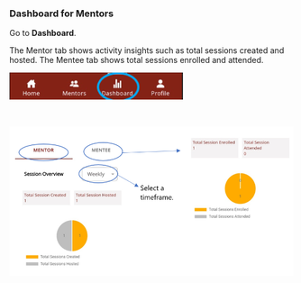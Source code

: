 ### Dashboard for Mentors

Go to **Dashboard**. 

The Mentor tab shows activity insights such as total sessions created and hosted. The Mentee tab shows total sessions enrolled and attended.
</br>

![dashboard icon](media/dashboard-icon.png)

</br>

![mentor dashboard](media/mentor-dashboard.PNG)

 







 


